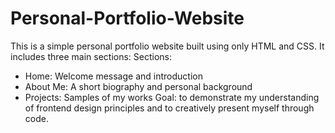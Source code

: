 # Personal-Portfolio-Website
This is a simple personal portfolio website built using only HTML and CSS. It includes three main sections:
Sections:
- Home: Welcome message and introduction  
- About Me: A short biography and personal background  
- Projects: Samples of my works
Goal:
 to demonstrate my understanding of frontend design principles and to creatively present myself through code.
